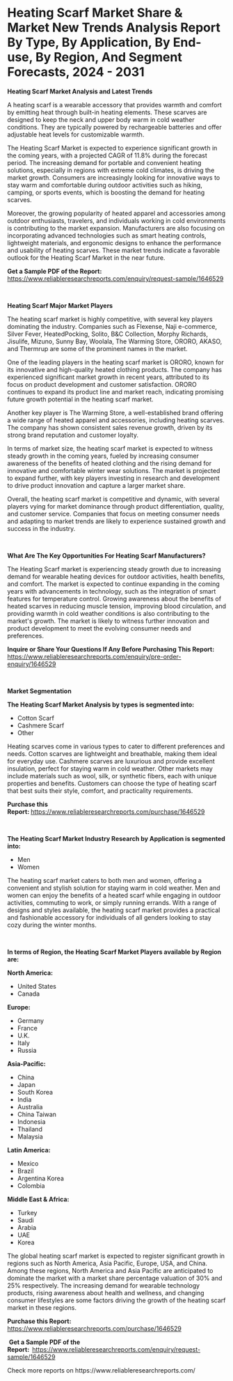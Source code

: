 <p><h1>Heating Scarf Market Share & Market New Trends Analysis Report By Type, By Application, By End-use, By Region, And Segment Forecasts, 2024 - 2031</h1></p><p><strong>Heating Scarf Market Analysis and Latest Trends</strong></p>
<p><p>A heating scarf is a wearable accessory that provides warmth and comfort by emitting heat through built-in heating elements. These scarves are designed to keep the neck and upper body warm in cold weather conditions. They are typically powered by rechargeable batteries and offer adjustable heat levels for customizable warmth.</p><p>The Heating Scarf Market is expected to experience significant growth in the coming years, with a projected CAGR of 11.8% during the forecast period. The increasing demand for portable and convenient heating solutions, especially in regions with extreme cold climates, is driving the market growth. Consumers are increasingly looking for innovative ways to stay warm and comfortable during outdoor activities such as hiking, camping, or sports events, which is boosting the demand for heating scarves.</p><p>Moreover, the growing popularity of heated apparel and accessories among outdoor enthusiasts, travelers, and individuals working in cold environments is contributing to the market expansion. Manufacturers are also focusing on incorporating advanced technologies such as smart heating controls, lightweight materials, and ergonomic designs to enhance the performance and usability of heating scarves. These market trends indicate a favorable outlook for the Heating Scarf Market in the near future.</p></p>
<p><strong>Get a Sample PDF of the Report:&nbsp;</strong> <a href="https://www.reliableresearchreports.com/enquiry/request-sample/1646529">https://www.reliableresearchreports.com/enquiry/request-sample/1646529</a></p>
<p>&nbsp;</p>
<p><strong>Heating Scarf Major Market Players</strong></p>
<p><p>The heating scarf market is highly competitive, with several key players dominating the industry. Companies such as Flexense, Naji e-commerce, Silver Fever, HeatedPocking, Solito, B&C Collection, Morphy Richards, Jisulife, Mizuno, Sunny Bay, Woolala, The Warming Store, ORORO, AKASO, and Thermrup are some of the prominent names in the market.</p><p>One of the leading players in the heating scarf market is ORORO, known for its innovative and high-quality heated clothing products. The company has experienced significant market growth in recent years, attributed to its focus on product development and customer satisfaction. ORORO continues to expand its product line and market reach, indicating promising future growth potential in the heating scarf market.</p><p>Another key player is The Warming Store, a well-established brand offering a wide range of heated apparel and accessories, including heating scarves. The company has shown consistent sales revenue growth, driven by its strong brand reputation and customer loyalty.</p><p>In terms of market size, the heating scarf market is expected to witness steady growth in the coming years, fueled by increasing consumer awareness of the benefits of heated clothing and the rising demand for innovative and comfortable winter wear solutions. The market is projected to expand further, with key players investing in research and development to drive product innovation and capture a larger market share.</p><p>Overall, the heating scarf market is competitive and dynamic, with several players vying for market dominance through product differentiation, quality, and customer service. Companies that focus on meeting consumer needs and adapting to market trends are likely to experience sustained growth and success in the industry.</p></p>
<p>&nbsp;</p>
<p><strong>What Are The Key Opportunities For Heating Scarf Manufacturers?</strong></p>
<p><p>The Heating Scarf market is experiencing steady growth due to increasing demand for wearable heating devices for outdoor activities, health benefits, and comfort. The market is expected to continue expanding in the coming years with advancements in technology, such as the integration of smart features for temperature control. Growing awareness about the benefits of heated scarves in reducing muscle tension, improving blood circulation, and providing warmth in cold weather conditions is also contributing to the market's growth. The market is likely to witness further innovation and product development to meet the evolving consumer needs and preferences.</p></p>
<p><strong>Inquire or Share Your Questions If Any Before Purchasing This Report:</strong> <a href="https://www.reliableresearchreports.com/enquiry/pre-order-enquiry/1646529">https://www.reliableresearchreports.com/enquiry/pre-order-enquiry/1646529</a></p>
<p>&nbsp;</p>
<p><strong>Market Segmentation</strong></p>
<p><strong>The Heating Scarf Market Analysis by types is segmented into:</strong></p>
<p><ul><li>Cotton Scarf</li><li>Cashmere Scarf</li><li>Other</li></ul></p>
<p><p>Heating scarves come in various types to cater to different preferences and needs. Cotton scarves are lightweight and breathable, making them ideal for everyday use. Cashmere scarves are luxurious and provide excellent insulation, perfect for staying warm in cold weather. Other markets may include materials such as wool, silk, or synthetic fibers, each with unique properties and benefits. Customers can choose the type of heating scarf that best suits their style, comfort, and practicality requirements.</p></p>
<p><strong>Purchase this Report:&nbsp;</strong><a href="https://www.reliableresearchreports.com/purchase/1646529">https://www.reliableresearchreports.com/purchase/1646529</a></p>
<p>&nbsp;</p>
<p><strong>The Heating Scarf Market Industry Research by Application is segmented into:</strong></p>
<p><ul><li>Men</li><li>Women</li></ul></p>
<p><p>The heating scarf market caters to both men and women, offering a convenient and stylish solution for staying warm in cold weather. Men and women can enjoy the benefits of a heated scarf while engaging in outdoor activities, commuting to work, or simply running errands. With a range of designs and styles available, the heating scarf market provides a practical and fashionable accessory for individuals of all genders looking to stay cozy during the winter months.</p></p>
<p>&nbsp;</p>
<p><strong>In terms of Region, the Heating Scarf Market Players available by Region are:</strong></p>
<p>
    <p> <strong> North America: </strong>
        <ul>
            <li>United States</li>
            <li>Canada</li>
        </ul>
        </p> 
    <p> <strong> Europe: </strong>
        <ul>
            <li>Germany</li>
            <li>France</li>
            <li>U.K.</li>
            <li>Italy</li>
            <li>Russia</li>
        </ul>
        </p> 
    <p> <strong> Asia-Pacific: </strong>
        <ul>
            <li>China</li>
            <li>Japan</li>
            <li>South Korea</li>
            <li>India</li>
            <li>Australia</li>
            <li>China Taiwan</li>
            <li>Indonesia</li>
            <li>Thailand</li>
            <li>Malaysia</li>
        </ul>
        </p> 
    <p> <strong> Latin America: </strong>
        <ul>
            <li>Mexico</li>
            <li>Brazil</li>
            <li>Argentina Korea</li>
            <li>Colombia</li>
        </ul>
        </p> 
    <p> <strong> Middle East & Africa: </strong>
        <ul>
            <li>Turkey</li>
            <li>Saudi</li>
            <li>Arabia</li>
            <li>UAE</li>
            <li>Korea</li>
        </ul>
    </p>
    </p>
<p><p>The global heating scarf market is expected to register significant growth in regions such as North America, Asia Pacific, Europe, USA, and China. Among these regions, North America and Asia Pacific are anticipated to dominate the market with a market share percentage valuation of 30% and 25% respectively. The increasing demand for wearable technology products, rising awareness about health and wellness, and changing consumer lifestyles are some factors driving the growth of the heating scarf market in these regions.</p></p>
<p><strong>Purchase this Report: </strong><a href="https://www.reliableresearchreports.com/purchase/1646529">https://www.reliableresearchreports.com/purchase/1646529</a></p>
<p>&nbsp;<strong>Get a Sample PDF of the Report:&nbsp;&nbsp;</strong><a href="https://www.reliableresearchreports.com/enquiry/request-sample/1646529">https://www.reliableresearchreports.com/enquiry/request-sample/1646529</a></p>
<p><strong></strong></p>
<p>Check more reports on https://www.reliableresearchreports.com/</p>